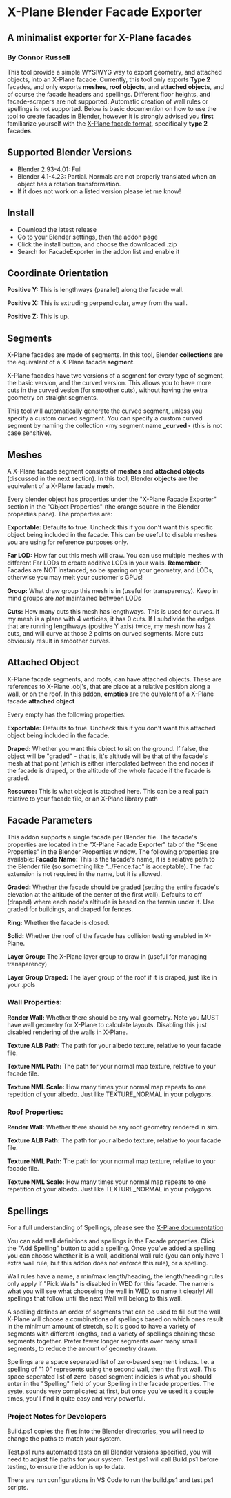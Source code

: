# X-Plane Blender Facade Exporter
## A minimalist exporter for X-Plane facades
### By Connor Russell
This tool provide a simple WYSIWYG way to export geometry, and attached objects, into an X-Plane facade. Currently, this tool only exports **Type 2** facades, and only exports **meshes**, **roof objects**, and **attached objects**, and of course the facade headers and spellings. Different floor heights, and facade-scrapers are not supported. Automatic creation of wall rules or spellings is not supported. Below is basic documention on how to use the tool to create facades in Blender, however it is strongly advised you **first** familiarize yourself with the [X-Plane facade format](https://developer.x-plane.com/article/x-plane-10-facade-fac-file-format-specification/), specifically **type 2 facades**.

## Supported Blender Versions
 - Blender 2.93-4.01: Full
 - Blender 4.1-4.23: Partial. Normals are not properly translated when an object has a rotation transformation.
 - If it does not work on a listed version please let me know!

## Install
- Download the latest release
- Go to your Blender settings, then the addon page
- Click the install button, and choose the downloaded .zip
- Search for FacadeExporter in the addon list and enable it

## Coordinate Orientation
**Positive Y:** This is lengthways (parallel) along the facade wall.

**Positive X:** This is extruding perpendicular, away from the wall.

**Positive Z:** This is up.

## Segments
X-Plane facades are made of segments. In this tool, Blender **collections** are the equivalent of a X-Plane facade **segment**.

X-Plane facades have two versions of a segment for every type of segment, the basic version, and the curved version. This allows you to have more cuts in the curved vesion (for smoother cuts), without having the extra geometry on straight segments.

This tool will automatically generate the curved segment, unless you specify a custom curved segment. You can specify a custom curved segment by naming the collection <my segment name **_curved**> (this is not case sensitive).

## Meshes
A X-Plane facade segment consists of **meshes** and **attached objects** (discussed in the next section). In this tool, Blender **objects** are the equivalent of a X-Plane facade **mesh**.

Every blender object has properties under the "X-Plane Facade Exporter" section in the "Object Properties" (the orange square in the Blender properties pane). The properties are:

**Exportable:** Defaults to true. Uncheck this if you don't want this specific object being included in the facade. This can be useful to disable meshes you are using for reference purposes only.

**Far LOD:** How far out this mesh will draw. You can use multiple meshes with different Far LODs to create additive LODs in your walls. **Remember:** Facades are NOT instanced, so be sparing on your geometry, and LODs, otherwise you may melt your customer's GPUs!

**Group:** What draw group this mesh is in (useful for transparency). Keep in mind groups are *not* maintained between LODs

**Cuts:** How many cuts this mesh has lengthways. This is used for curves. If my mesh is a plane with 4 verticies, it has 0 cuts. If I subdivide the edges that are running lengthways (positive Y axis) twice, my mesh now has 2 cuts, and will curve at those 2 points on curved segments. More cuts obviously result in smoother curves.

## Attached Object
X-Plane facade segments, and roofs, can have attached objects. These are references to X-Plane .obj's, that are place at a relative position along a wall, or on the roof. In this addon, **empties** are the quivalent of a X-Plane facade **attached object**

Every empty has the following properties:

**Exportable:** Defaults to true. Uncheck this if you don't want this attached object being included in the facade.

**Draped:** Whether you want this object to sit on the ground. If false, the object will be "graded" - that is, it's altitude will be that of the facade's mesh at that point (which is either interpolated between the end nodes if the facade is draped, or the altitude of the whole facade if the facade is graded.

**Resource:** This is what object is attached here. This can be a real path relative to your facade file, or an X-Plane library path

## Facade Parameters
This addon supports a single facade per Blender file. The facade's properties are located in the "X-Plane Facade Exporter" tab of the "Scene Properties" in the Blender Properties window. The following properties are available:
**Facade Name:** This is the facade's name, it is a relative path to the Blender file (so something like "../Fence.fac" is acceptable). The .fac extension is not required in the name, but it is allowed.

**Graded:** Whether the facade should be graded (setting the entire facade's elevation at the altitude of the center of the first wall). Defaults to off (draped) where each node's altitude is based on the terrain under it. Use graded for buildings, and draped for fences.

**Ring:** Whether the facade is closed. 

**Solid:** Whether the roof of the facade has collision testing enabled in X-Plane.

**Layer Group:** The X-Plane layer group to draw in (useful for managing transparency)

**Layer Group Draped:** The layer group of the roof if it is draped, just like in your .pols

### Wall Properties:

**Render Wall:** Whether there should be any wall geometry. Note you MUST have wall geometry for X-Plane to calculate layouts. Disabling this just disabled rendering of the walls in X-Plane.

**Texture ALB Path:** The path for your albedo texture, relative to your facade file.

**Texture NML Path:** The path for your normal map texture, relative to your facade file.

**Texture NML Scale:** How many times your normal map repeats to one repetition of your albedo. Just like TEXTURE_NORMAL in your polygons.

### Roof Properties:

**Render Wall:** Whether there should be any roof geometry rendered in sim.

**Texture ALB Path:** The path for your albedo texture, relative to your facade file.

**Texture NML Path:** The path for your normal map texture, relative to your facade file.

**Texture NML Scale:** How many times your normal map repeats to one repetition of your albedo. Just like TEXTURE_NORMAL in your polygons.

## Spellings
For a full understanding of Spellings, please see the [X-Plane documentation](https://developer.x-plane.com/article/x-plane-10-facade-fac-file-format-specification/)

You can add wall definitions and spellings in the Facade properties. Click the "Add Spelling" button to add a spelling. Once you've added a spelling you can choose whether it is a wall, additional wall rule (you can only have 1 extra wall rule, but this addon does not enforce this rule), or a spelling.

Wall rules have a name, a min/max length/heading, the length/heading rules only apply if "Pick Walls" is disabled in WED for this facade. The name is what you will see what chooseing the wall in WED, so name it clearly! All spellings that follow until the next Wall will belong to this wall.

A spelling defines an order of segments that can be used to fill out the wall. X-Plane will choose a combinations of spellings based on which ones result in the minimum amount of stretch, so it's good to have a variety of segments with different lengths, and a variety of spellings chaining these segments together. Prefer fewer longer segments over many small segments, to reduce the amount of geometry drawn. 

Spellings are a space seperated list of zero-based segment indexs. I.e. a spelling of "1 0" represents using the second wall, then the first wall. This space seperated list of zero-based segment indicies is what you should enter in the "Spelling" field of your Spelling in the facade properties. The syste, sounds very complicated at first, but once you've used it a couple times, you'll find it quite easy and very powerful.

### Project Notes for Developers

Build.ps1 copies the files into the Blender directories, you will need to change the paths to match your system.

Test.ps1 runs automated tests on all Blender versions specified, you will need to adjust file paths for your system. Test.ps1 will call Build.ps1 before testing, to ensure the addon is up to date.

There are run configurations in VS Code to run the build.ps1 and test.ps1 scripts.

